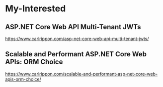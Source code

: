 # My-Interested

## ASP.NET Core Web API Multi-Tenant JWTs
  https://www.carlrippon.com/asp-net-core-web-api-multi-tenant-jwts/

## Scalable and Performant ASP.NET Core Web APIs: ORM Choice
  https://www.carlrippon.com/scalable-and-performant-asp-net-core-web-apis-orm-choice/
